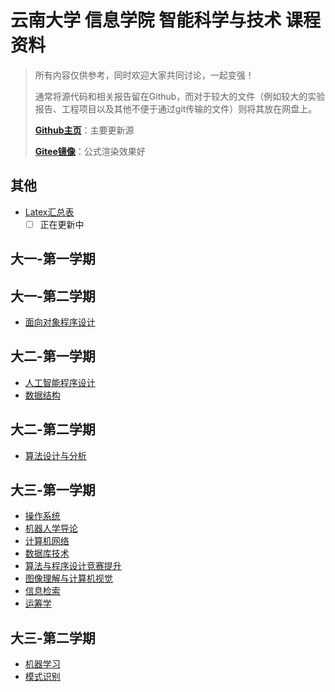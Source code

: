 # 云南大学 信息学院 智能科学与技术 课程资料

> 所有内容仅供参考，同时欢迎大家共同讨论，一起变强！
>
> 通常将源代码和相关报告留在Github，而对于较大的文件（例如较大的实验报告、工程项目以及其他不便于通过git传输的文件）则将其放在网盘上。
>
> [**Github主页**](https://github.com/Steven-Zhl/YNU_IST_Courses)：主要更新源
>
> [**Gitee镜像**](https://gitee.com/Steven-Zhl/YNU_IST_Courses)：公式渲染效果好
>
## 其他

* [Latex汇总表](./其他/Latex.md)
  * [ ] 正在更新中

## 大一-第一学期

## 大一-第二学期

* [面向对象程序设计](./面向对象程序设计/Introduction.md)

## 大二-第一学期

* [人工智能程序设计](./人工智能程序设计/Introduction.md)
* [数据结构](./数据结构/Introduction.md)

## 大二-第二学期

* [算法设计与分析](./算法设计与分析/Introduction.md)

## 大三-第一学期

* [操作系统](./操作系统/Introduction.md)
* [机器人学导论](./机器人学导论/Introduction.md)
* [计算机网络](./计算机网络/Introduction.md)
* [数据库技术](./数据库技术/Introduction.md)
* [算法与程序设计竞赛提升](./算法与程序设计竞赛提升/Introduction.md)
* [图像理解与计算机视觉](./图像理解与计算机视觉/Introduction.md)
* [信息检索](./信息检索/Introduction.md)
* [运筹学](./运筹学/Introduction.md)

## 大三-第二学期

* [机器学习](./机器学习/Introduction.md)
* [模式识别](./模式识别/Introduction.md)
